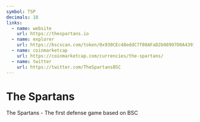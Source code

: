 ```yaml
---
symbol: TSP
decimals: 18
links:
  - name: website
    url: https://thespartans.io
  - name: explorer
    url: https://bscscan.com/token/0x930CEc48eddC7f80AFaD2b08997D0A43912B80d4
  - name: coinmarketcap
    url: https://coinmarketcap.com/currencies/the-spartans/
  - name: twitter
    url: https://twitter.com/TheSpartansBSC
---
```


# The Spartans

The Spartans - The first defense game based on BSC
